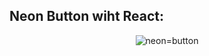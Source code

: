 ## Neon Button wiht React:

<p align="center" >
<p align="center" >
    <img alt="neon=button" src="https://thumbs.gfycat.com/EarnestBlankCopperhead.webp"  />
